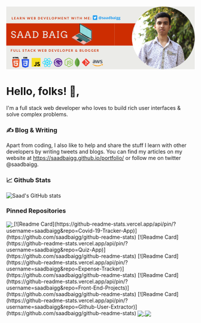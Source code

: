 [![Header](https://github.com/saadbaigg/saadbaigg/blob/main/header_image.png "Header")](https://saadbaigg.github.io/portfolio/)


# Hello, folks! 👋,

I'm a full stack web developer who loves to build rich user interfaces & solve complex problems.

### ✍️ Blog & Writing
Apart from coding, I also like to help and share the stuff I learn with other developers by writing tweets and blogs. You can find my articles on my website at https://saadbaigg.github.io/portfolio/ or follow me on twitter @saadbaigg.

### 📈 Github Stats

![Saad's GitHub stats](https://github-readme-stats.vercel.app/api?username=saadbaigg&count_private=true&show_icons=true&theme=dark)

### Pinned Repositories

<a href="https://github.com/saadbaigg/portfolio">
  <img align="center" src="https://github-readme-stats.vercel.app/api/pin/?username=saadbaigg&repo=portfolio)](https://github.com/saadbaigg/github-readme-stats" />
</a>
[![Readme Card](https://github-readme-stats.vercel.app/api/pin/?username=saadbaigg&repo=Covid-19-Tracker-App)](https://github.com/saadbaigg/github-readme-stats)
[![Readme Card](https://github-readme-stats.vercel.app/api/pin/?username=saadbaigg&repo=Quiz-App)](https://github.com/saadbaigg/github-readme-stats)
[![Readme Card](https://github-readme-stats.vercel.app/api/pin/?username=saadbaigg&repo=Expense-Tracker)](https://github.com/saadbaigg/github-readme-stats)
[![Readme Card](https://github-readme-stats.vercel.app/api/pin/?username=saadbaigg&repo=Front-End-Projects)](https://github.com/saadbaigg/github-readme-stats)
[![Readme Card](https://github-readme-stats.vercel.app/api/pin/?username=saadbaigg&repo=Github-User-Extractor)](https://github.com/saadbaigg/github-readme-stats)

<a href="https://github.com/anuraghazra/github-readme-stats">
  <img align="center" src="https://github-readme-stats.vercel.app/api/pin/?username=anuraghazra&repo=github-readme-stats" />
</a>
<a href="https://github.com/anuraghazra/convoychat">
  <img align="center" src="https://github-readme-stats.vercel.app/api/pin/?username=anuraghazra&repo=convoychat" />
</a>

<!--
Here are some ideas to get you started:

- 🔭 I’m currently working on ...
- 🌱 I’m currently learning ...
- 👯 I’m looking to collaborate on ...
- 🤔 I’m looking for help with ...
- 💬 Ask me about ...
- 📫 How to reach me: ...
- 😄 Pronouns: ...
- ⚡ Fun fact: ...
-->
